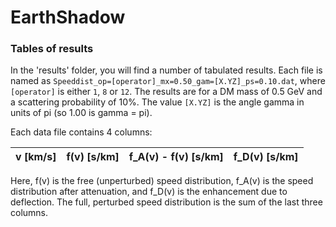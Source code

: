 # EarthShadow

### Tables of results

In the 'results' folder, you will find a number of tabulated results. Each file is named as `Speeddist_op=[operator]_mx=0.50_gam=[X.YZ]_ps=0.10.dat`, where `[operator]` is either `1`, `8` or `12`. The results are for a DM mass of 0.5 GeV and a scattering probability of 10%. The value `[X.YZ]` is the angle gamma in units of pi (so 1.00 is gamma = pi).

Each data file contains 4 columns:

| v [km/s]   | f(v) [s/km]    | f\_A(v) - f(v) [s/km]  | f\_D(v) [s/km] |
| --- | --- | --- | --- |

Here, f(v) is the free (unperturbed) speed distribution, f\_A(v) is the speed distribution after attenuation, and f\_D(v) is the enhancement due to deflection. The full, perturbed speed distribution is the sum of the last three columns.
